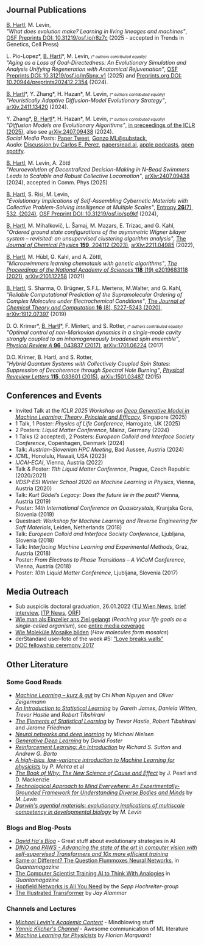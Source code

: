 ## Journal Publications
<u>B. Hartl</u>, M. Levin, <br>
<i>"What does evolution make? Learning in living lineages and machines"</i>, 
<a target="_blank" href="https://osf.io/r8z7c/">OSF Preprints DOI: 10.31219/osf.io/r8z7c</a> (2025 - accepted in Trends in Genetics, Cell Press)
<br>

L. Pio-Lopez\*, <u>B. Hartl</u>\*, M. Levin, <i style="font-size:10px;">(\* authors contributed equally)</i><br>
<i>"Aging as a Loss of Goal-Directedness: An Evolutionary Simulation and Analysis Unifying Regeneration with Anatomical Rejuvenation"</i>,
<a target="_blank" href="https://doi.org/10.31219/osf.io/m5bnx_v1">OSF Preprints DOI: 10.31219/osf.io/m5bnx_v1</a> (2025)
and <a target="_blank" href="https://www.preprints.org/manuscript/202412.2354/v1">Preprints.org DOI: 10.20944/preprints202412.2354</a> (2024).
<br>

<u>B. Hartl</u>\*, Y. Zhang\*, H. Hazan\*, M. Levin, <i style="font-size:10px;">(\* authors contributed equally)</i><br>
<i>"Heuristically Adaptive Diffusion-Model Evolutionary Strategy"</i>,
<a target="_blank" href="https://arxiv.org/abs/2411.13420">arXiv.2411.13420</a> (2024).
<br>

Y. Zhang\*, <u>B. Hartl</u>\*, H. Hazan\*, M. Levin, <i style="font-size:10px;">(\* authors contributed equally)</i><br>
<i>"Diffusion Models are Evolutionary Algorithms"</i>,
<a target="_blank" href="https://openreview.net/forum?id=xVefsBbG2O">in preceedings of the ICLR (2025)</a>, 
also see
<a target="_blank" href="https://arxiv.org/abs/2410.02543">arXiv.2407.09438</a> (2024).
<br>
_Social Media Posts_:
<a  target="_blank" href="https://x.com/YanboZhang3/status/1843134007892176995">Paper Tweet</a>,
<a  target="_blank" href="https://gonzoml.substack.com/p/diffusion-models-are-evolutionary">Gonzo ML@substack</a>,
<br>
_Audio_: 
<a  target="_blank" href="https://youtu.be/Dh9gtg6N79U?si=kBcBnkcUO1PAiiGP">Discussion by Carlos E. Perez</a>,
<a  target="_blank" href="https://papersread.ai/e/diffusion-models-are-evolutionary-algorithms/">papersread.ai</a>,
<a  target="_blank" href="https://podcasts.apple.com/us/podcast/diffusion-models-are-evolutionary-algorithms/id1577699357?i=1000672509297">apple podcasts</a>,
<a  target="_blank" href="https://open.spotify.com/episode/6udxqGxI0wuxlcZoIt3TTa">open spotify</a>.
<br>

<u>B. Hartl</u>, M. Levin, A. Zöttl<br>
<i>"Neuroevolution of Decentralized Decision-Making in N-Bead Swimmers Leads to Scalable and Robust Collective Locomotion"</i>,
<a target="_blank" href="https://doi.org/10.48550/arXiv.2407.09438">arXiv:2407.09438</a> (2024),
accepted in Comm. Phys (2025)
<br>

<u>B. Hartl</u>, S. Risi, M. Levin,<br>
<i>"Evolutionary Implications of Self-Assembling Cybernetic Materials with Collective Problem-Solving Intelligence at Multiple Scales"</i>,
<a target="_blank" href="https://www.mdpi.com/1099-4300/26/7/532">Entropy <b>26</b>(7), 532, (2024)</a>, <a target="_blank" href="https://doi.org/10.31219/osf.io/sp9kf">OSF Preprint DOI: 10.31219/osf.io/sp9kf</a> (2024),<br>

<u>B. Hartl</u>, M. Mihalkovič, L. Šamaj, M. Mazars, E. Trizac, and G. Kahl,<br>
<i>"Ordered ground state configurations of the asymmetric Wigner bilayer system – revisited: an unsupervised clustering algorithm analysis"</i>,
<a target="_blank" href="https://doi.org/10.1063/5.0166822">The <i>Journal of Chemical Physics</i> <b>159</b>, 204112 (2023)</a>, <a target="_blank" href="https://arxiv.org/abs/2211.04985">arXiv:2211.04985</a> (2022),<br>

<u>B. Hartl</u>, M. Hübl, G. Kahl, and A. Zöttl,<br>
<i>"Microswimmers learning chemotaxis with genetic algorithms"</i>,
<a target="_blank" href="https://www.pnas.org/doi/10.1073/pnas.2019683118"><i>The Proceedings of the National Academy of Sciences</i> <b>118</b> (19) e2019683118 (2021)</a>,
<a target="_blank" href="https://arxiv.org/abs/2101.12258">arXiv:2101.12258</a> (2021)
<br>

<u>B. Hartl</u>, S. Sharma, O. Brügner, S.F.L. Mertens, M.Walter, and G. Kahl,<br>
<i>"Reliable Computational Prediction of the Supramolecular Ordering of Complex Molecules under Electrochemical Conditions"</i>,
<a target="_blank" href="https://pubs.acs.org/doi/10.1021/acs.jctc.9b01251">The <i>Journal of Chemical Theory and Computation</i> <b>16</b> (8), 5227-5243 (2020)<a>,
<a target="_blank" href="https://arxiv.org/abs/1912.07397">arXiv:1912.07397</a> (2019)
<br>

D. O. Krimer\*, <u>B. Hartl</u>\*, F. Mintert, and S. Rotter, <i style="font-size:10px;">(\* authors contributed equally)</i><br>
<i>"Optimal control of non-Markovian dynamics in a single-mode cavity strongly coupled to an inhomogeneously broadened spin ensemble"</i>,
<a target="_blank" href="https://journals.aps.org/pra/abstract/10.1103/PhysRevA.96.043837"><i>Physical Review A</i> <b>96</b>, 043837 (2017)</a>,
<a target="_blank" href="https://arxiv.org/abs/1701.06224">arXiv:1701.06224</a> (2017)
<br>

D.O. Krimer, B. Hartl, and S. Rotter,<br>
<i>"Hybrid Quantum Systems with Collectively Coupled Spin States: Suppression of Decoherence through Spectral Hole Burning"</i>,
<a target="_blank" href="https://journals.aps.org/prl/abstract/10.1103/PhysRevLett.115.033601"><i>Physical Reveview Letters</i> <b>115</b>, 033601 (2015)</a>,
<a target="_blank" href="https://arxiv.org/abs/1501.03487">arXiv:1501.03487</a> (2015)
<br>
  
## Conferences and Events
- Invited Talk at the <i>ICLR 2025 Workshop on [Deep Generative Model in Machine Learning: Theory, Principle and Efficacy](https://delta-workshop.github.io/)</i>, Singapore (2025)
- 1 Talk, 1 Poster: <i>Physics of Life Conference</i>, Harrogate, UK (2025)
- 2 Posters: <i>Liquid Matter Conference</i>, Mainz, Germany (2024)
- 1 Talks (2 accepted), 2 Posters: <i>European Colloid and Interface Society Conference</i>, Copenhagen, Denmark (2024)
- Talk: <i>Austrian-Slovenian HPC Meeting</i>, Bad Aussee, Austria (2024)
- <i>ICML</i>, Honolulu, Hawaii, USA (2023)
- <i>IJCAI-ECAI</i>, Vienna, Austria (2022)
- Talk & Poster: <i>11th Liquid Matter Conference</i>, Prague, Czech Republic (2020/2021)
- <i>VDSP-ESI Winter School 2020 on Machine Learning in Physics</i>, Vienna, Austria (2020)
- Talk: <i>Kurt Gödel’s Legacy: Does the future lie in the past?</i> Vienna, Austria (2019)
- Poster: <i>14th International Conference on Quasicrystals</i>, Kranjska Gora, Slovenia (2019)
- Questract: <i>Workshop for Machine Learning and Reverse Engineering for Soft Materials</i>, Leiden, Netherlands (2018)
- Talk: <i>European Colloid and Interface Society Conference</i>, Ljubljana, Slovenia (2018)
- Talk: <i>Interfacing Machine Learning and Experimental Methods</i>, Graz, Austria (2018)
- Poster: <i>From Electrons to Phase Transitions – A ViCoM Conference</i>, Vienna, Austria (2018)
- Poster: <i>10th Liquid Matter Conference</i>, Ljubljana, Slovenia (2017)

## Media Outreach
  - Sub auspiciis doctoral graduation, 26.01.2022 
    (<a target="_blank" href="https://www.tuwien.at/tu-wien/aktuelles/news/news/sub-auspiciis-promotionen-am-26-jaenner-2022-an-der-tu-wien">TU Wien News</a>, <a target="_blank" href="http://www.itp.tuwien.ac.at/index.php?title=Home&oldid=6025">brief interview</a>,
     <a target="_blank" href="http://www.itp.tuwien.ac.at/index.php/News#Benedikt_Hartl_-_sub_auspiciis_Promotionen_am_26._J.C3.A4nner_2022_an_der_TU_Wien">ITP News</a>,
  <a target="_blank" href="https://orf.at/stories/3245159/">ORF</a>)
  - <a target="_blank" href="http://www.itp.tuwien.ac.at/index.php/News#Wie_man_als_Einzeller_ans_Ziel_gelangt">Wie man als Einzeller ans Ziel gelangt</a> (<i>Reaching your life goals as a single-celled organism</i>), see <a href="https://pnas.altmetric.com/details/99159598/news" target="_blank">entire media coverage</a>
  - <a target="_blank" href="http://www.itp.tuwien.ac.at/index.php/News#Wie_Molek.C3.BCle_Mosaike_bilden">Wie Moleküle Mosaike bilden</a> (<i>How molecules form mosaics</i>)
  - derStandard user-foto of the week #5: <a target="_blank" href="https://www.derstandard.at/story/2000108551041/userfotos-schicken-sie-ihr-foto-der-woche">"Love breaks walls"</a>
  - <a target="_blank" href="https://stipendien.oeaw.ac.at/aktuell/veranstaltungen/detail/feierliche-stipendienverleihung-2017">DOC fellowship ceremony 2017</a>

## Other Literature
### Some Good Reads
- [*Machine Learning – kurz & gut*](https://oreilly.de/produkt/machine-learning-kurz-gut-2/) by *Chi Nhan Nguyen* and *Oliver Zeigermann*
- [*An Introduction to Statistical Learning*](https://hastie.su.domains/ISLR2/ISLRv2_website.pdf) by *Gareth James*, *Daniela Witten*, *Trevor Hastie* and *Robert Tibshirani*
- [*The Elements of Statistical Learning*](https://hastie.su.domains/Papers/ESLII.pdf) by *Trevor Hastie*, *Robert Tibshirani* and *Jerome Friedman*
- [*Neural networks and deep learning*](http://neuralnetworksanddeeplearning.com/) by *Michael Nielsen*
- [*Generative Deep Learning*](https://www.oreilly.com/library/view/generative-deep-learning/9781492041931/) by *David Foster*
- [*Reinforcement Learning: An Introduction*](https://web.stanford.edu/class/psych209/Readings/SuttonBartoIPRLBook2ndEd.pdf) by *Richard S. Sutton* and *Andrew G. Barto*
- [*A high-bias, low-variance introduction to Machine Learning for physicists*](https://www.sciencedirect.com/science/article/pii/S0370157319300766?via%3Dihub#!) by *P. Mehta* et al
- [_The Book of Why: The New Science of Cause and Effect_](https://www.science.org/doi/10.1126/science.aau9731) by J. Pearl and D. Mackenzie
- [_Technological Approach to Mind Everywhere: An Experimentally-Grounded Framework for Understanding Diverse Bodies and Minds_](https://doi.org/10.3389/fnsys.2022.768201 ) by _M. Levin_
- [_Darwin's agential materials: evolutionary implications of multiscale competency in developmental biology_](https://doi.org/10.1007/s00018-023-04790-z) by _M. Levin_

### Blogs and Blog-Posts
- [*David Ha's Blog*](https://blog.otoro.net/) - Great stuff about evolutionary strategies in AI
- [*DINO and PAWS - Advancing the state of the art in computer vision with self-supervised Transformers and 10x more efficient training*](https://ai.facebook.com/blog/dino-paws-computer-vision-with-self-supervised-transformers-and-10x-more-efficient-training/)
- [Same or Different? The Question Flummoxes Neural Networks.](https://www.quantamagazine.org/same-or-different-ai-cant-tell-20210623/) in *Quantamagazine*
- [The Computer Scientist Training AI to Think With Analogies](https://www.quantamagazine.org/melanie-mitchell-trains-ai-to-think-with-analogies-20210714) in *Quantamagazine*
- [Hopfield Networks is All You Need](https://ml-jku.github.io/hopfield-layers/) by the *Sepp Hochreiter-group*
- [The Illustrated Transformer](https://jalammar.github.io/illustrated-transformer/) by *Jay Alammar*

### Channels and Lectures
- [*Michael Levin's Academic Content*](https://www.youtube.com/channel/UC3pVafx6EZqXVI2V_Efu2uw) - Mindblowing stuff
- [*Yannic Kilcher's Channel*](https://www.youtube.com/c/YannicKilcher) - Awesome communication of ML literature
- [*Machine Learning for Physicists*](https://machine-learning-for-physicists.org/) by *Florian Marquardt*
